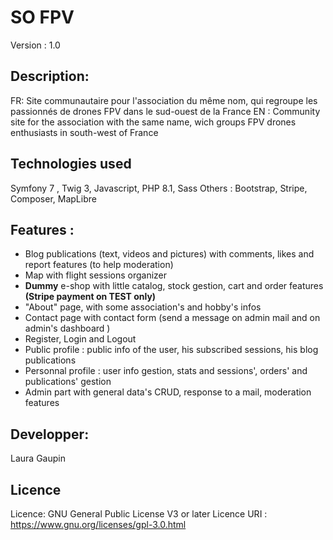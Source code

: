 # SO FPV 
Version : 1.0


## Description: 
FR: Site communautaire pour l'association du même nom, qui regroupe les passionnés de drones FPV dans le sud-ouest de la France
EN : Community site for the association with the same name, wich groups FPV drones enthusiasts in south-west of France

## Technologies used 
Symfony 7 , Twig 3, Javascript, PHP 8.1, Sass
Others : Bootstrap, Stripe, Composer, MapLibre

## Features : 
- Blog publications (text, videos and pictures) with comments, likes and report features (to help moderation)
- Map with flight sessions organizer
- **Dummy** e-shop with little catalog, stock gestion, cart and order features **(Stripe payment on TEST only)**
- "About" page, with some association's and hobby's infos
- Contact page with contact form (send a message on admin mail and on admin's dashboard )
- Register, Login and Logout
- Public profile : public info of the user, his subscribed sessions, his blog publications 
- Personnal profile : user info gestion, stats and sessions', orders' and publications' gestion
- Admin part with general data's CRUD, response to a mail, moderation features


## Developper:
Laura Gaupin

## Licence
Licence: GNU General Public License V3 or later
Licence URI : https://www.gnu.org/licenses/gpl-3.0.html
